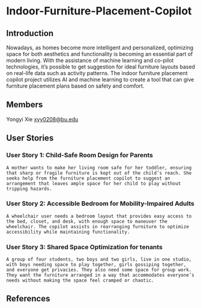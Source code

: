 # Indoor-Furniture-Placement-Copilot
## Introduction

Nowadays, as homes become more intelligent and personalized, optimizing space for both aesthetics and functionality is becoming an essential part of modern living. With the assistance of machine learning and co-pilot technologies, it’s possible to get suggestion for ideal furniture layouts based on real-life data such as activity patterns. The indoor furniture placement copilot project utilizes AI and machine learning to create a tool that can give furniture placement plans based on safety and comfort.

## Members

Yongyi Xie xyy0208@bu.edu

## User Stories
### User Story 1: Child-Safe Room Design for Parents
	A mother wants to make her living room safe for her toddler, ensuring that sharp or fragile furniture is kept out of the child’s reach. She seeks help from the furniture placement copilot to suggest an arrangement that leaves ample space for her child to play without tripping hazards.
### User Story 2: Accessible Bedroom for Mobility-Impaired Adults
	A wheelchair user needs a bedroom layout that provides easy access to the bed, closet, and desk, with enough space to maneuver the wheelchair. The copilot assists in rearranging furniture to optimize accessibility while maintaining functionality.
### User Story 3: Shared Space Optimization for tenants
	A group of four students, two boys and two girls, live in one studio, with boys needing space to play together, girls gossiping together, and everyone get privacies. They also need some space for group work. They want the furniture arranged in a way that accommodates everyone’s needs without making the space feel cramped or chaotic.

## References
